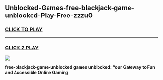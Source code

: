 
## Unblocked-Games-free-blackjack-game-unblocked-Play-Free-zzzu0
<h3>
<a href="https://premium76.site?title=free-blackjack-game-unblocked&ref=18A1">CLICK TO PLAY</a></h3>
<hr>

<h3>
<a href="https://premium76.site?title=free-blackjack-game-unblocked&ref=18A1">CLICK 2 PLAY</a>
  
</h3>

<a href="https://premium76.site?title=free-blackjack-game-unblocked&ref=18A1"><img src="https://clearcache.store/games.png"></a>


**free-blackjack-game-unblocked games unblocked: Your Gateway to Fun and Accessible Online Gaming**
